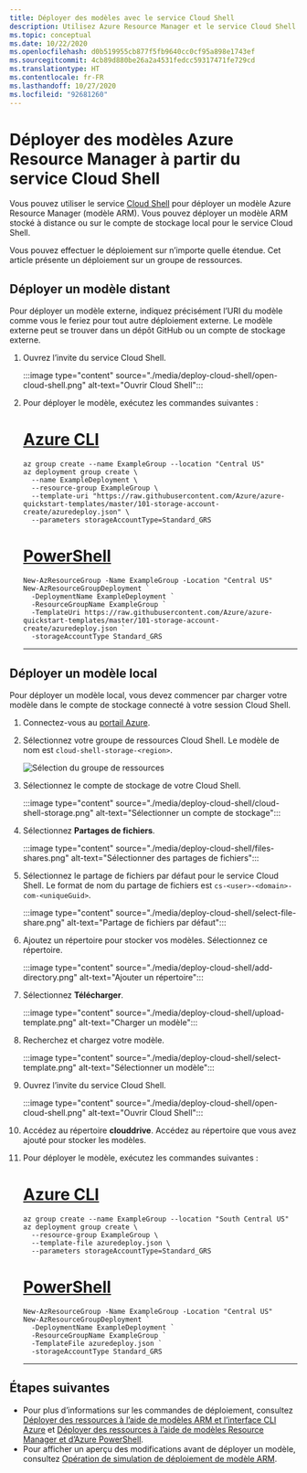 ```yaml
---
title: Déployer des modèles avec le service Cloud Shell
description: Utilisez Azure Resource Manager et le service Cloud Shell pour déployer des ressources sur Azure. Les ressources sont définies dans un modèle Azure Resource Manager.
ms.topic: conceptual
ms.date: 10/22/2020
ms.openlocfilehash: d0b519955cb877f5fb9640cc0cf95a898e1743ef
ms.sourcegitcommit: 4cb89d880be26a2a4531fedcc59317471fe729cd
ms.translationtype: HT
ms.contentlocale: fr-FR
ms.lasthandoff: 10/27/2020
ms.locfileid: "92681260"
---
```

# <a name="deploy-arm-templates-from-cloud-shell"></a>Déployer des modèles Azure Resource Manager à partir du service Cloud Shell

Vous pouvez utiliser le service [Cloud Shell](../../cloud-shell/overview.md) pour déployer un modèle Azure Resource Manager (modèle ARM). Vous pouvez déployer un modèle ARM stocké à distance ou sur le compte de stockage local pour le service Cloud Shell.

Vous pouvez effectuer le déploiement sur n’importe quelle étendue. Cet article présente un déploiement sur un groupe de ressources.

## <a name="deploy-remote-template"></a>Déployer un modèle distant

Pour déployer un modèle externe, indiquez précisément l’URI du modèle comme vous le feriez pour tout autre déploiement externe. Le modèle externe peut se trouver dans un dépôt GitHub ou un compte de stockage externe.

1. Ouvrez l’invite du service Cloud Shell.

   :::image type="content" source="./media/deploy-cloud-shell/open-cloud-shell.png" alt-text="Ouvrir Cloud Shell":::

1. Pour déployer le modèle, exécutez les commandes suivantes :

   # <a name="azure-cli"></a>[Azure CLI](#tab/azure-cli)

   ```azurecli-interactive
   az group create --name ExampleGroup --location "Central US"
   az deployment group create \
     --name ExampleDeployment \
     --resource-group ExampleGroup \
     --template-uri "https://raw.githubusercontent.com/Azure/azure-quickstart-templates/master/101-storage-account-create/azuredeploy.json" \
     --parameters storageAccountType=Standard_GRS
   ```

   # <a name="powershell"></a>[PowerShell](#tab/azure-powershell)

   ```azurepowershell-interactive
   New-AzResourceGroup -Name ExampleGroup -Location "Central US"
   New-AzResourceGroupDeployment `
     -DeploymentName ExampleDeployment `
     -ResourceGroupName ExampleGroup `
     -TemplateUri https://raw.githubusercontent.com/Azure/azure-quickstart-templates/master/101-storage-account-create/azuredeploy.json `
     -storageAccountType Standard_GRS
   ```

   ---

## <a name="deploy-local-template"></a>Déployer un modèle local

Pour déployer un modèle local, vous devez commencer par charger votre modèle dans le compte de stockage connecté à votre session Cloud Shell.

1. Connectez-vous au [portail Azure](https://portal.azure.com).

1. Sélectionnez votre groupe de ressources Cloud Shell. Le modèle de nom est `cloud-shell-storage-<region>`.

   ![Sélection du groupe de ressources](./media/deploy-cloud-shell/select-cloud-shell-resource-group.png)

1. Sélectionnez le compte de stockage de votre Cloud Shell.

   :::image type="content" source="./media/deploy-cloud-shell/cloud-shell-storage.png" alt-text="Sélectionner un compte de stockage":::

1. Sélectionnez **Partages de fichiers**.

   :::image type="content" source="./media/deploy-cloud-shell/files-shares.png" alt-text="Sélectionner des partages de fichiers":::

1. Sélectionnez le partage de fichiers par défaut pour le service Cloud Shell. Le format de nom du partage de fichiers est `cs-<user>-<domain>-com-<uniqueGuid>`.

   :::image type="content" source="./media/deploy-cloud-shell/select-file-share.png" alt-text="Partage de fichiers par défaut":::

1. Ajoutez un répertoire pour stocker vos modèles. Sélectionnez ce répertoire.

   :::image type="content" source="./media/deploy-cloud-shell/add-directory.png" alt-text="Ajouter un répertoire":::

1. Sélectionnez **Télécharger**.

   :::image type="content" source="./media/deploy-cloud-shell/upload-template.png" alt-text="Charger un modèle":::

1. Recherchez et chargez votre modèle.

   :::image type="content" source="./media/deploy-cloud-shell/select-template.png" alt-text="Sélectionner un modèle":::

1. Ouvrez l’invite du service Cloud Shell.

   :::image type="content" source="./media/deploy-cloud-shell/open-cloud-shell.png" alt-text="Ouvrir Cloud Shell":::

1. Accédez au répertoire **clouddrive**. Accédez au répertoire que vous avez ajouté pour stocker les modèles.

1. Pour déployer le modèle, exécutez les commandes suivantes :

   # <a name="azure-cli"></a>[Azure CLI](#tab/azure-cli)

   ```azurecli-interactive
   az group create --name ExampleGroup --location "South Central US"
   az deployment group create \
     --resource-group ExampleGroup \
     --template-file azuredeploy.json \
     --parameters storageAccountType=Standard_GRS
   ```

   # <a name="powershell"></a>[PowerShell](#tab/azure-powershell)

   ```azurepowershell-interactive
   New-AzResourceGroup -Name ExampleGroup -Location "Central US"
   New-AzResourceGroupDeployment `
     -DeploymentName ExampleDeployment `
     -ResourceGroupName ExampleGroup `
     -TemplateFile azuredeploy.json `
     -storageAccountType Standard_GRS
   ```

   ---

## <a name="next-steps"></a>Étapes suivantes

- Pour plus d’informations sur les commandes de déploiement, consultez [Déployer des ressources à l’aide de modèles ARM et l’interface CLI Azure](deploy-cli.md) et [Déployer des ressources à l’aide de modèles Resource Manager et d’Azure PowerShell](deploy-powershell.md).
- Pour afficher un aperçu des modifications avant de déployer un modèle, consultez [Opération de simulation de déploiement de modèle ARM](template-deploy-what-if.md).
